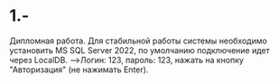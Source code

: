# 1.-
Дипломная работа. Для стабильной работы системы необходимо установить MS SQL Server 2022, по умолчанию подключение идет через LocalDB.
-->Логин: 123, пароль: 123, нажать на кнопку "Авторизация" (не нажимать Enter).
